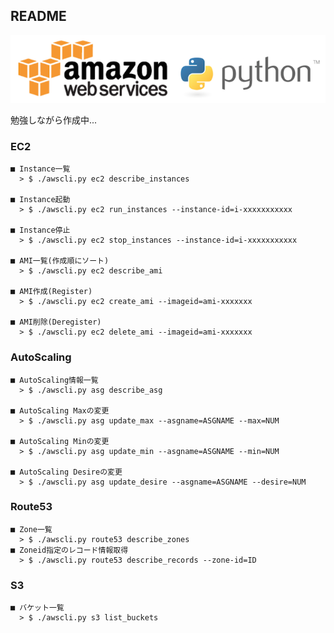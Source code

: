 ## README

![Alt Text](https://github.com/yhidetoshi/Pictures/raw/master/aws/aws-python.png)

勉強しながら作成中...

### EC2
```
■ Instance一覧
  > $ ./awscli.py ec2 describe_instances

■ Instance起動
  > $ ./awscli.py ec2 run_instances --instance-id=i-xxxxxxxxxxx

■ Instance停止
  > $ ./awscli.py ec2 stop_instances --instance-id=i-xxxxxxxxxxx

■ AMI一覧(作成順にソート)
  > $ ./awscli.py ec2 describe_ami

■ AMI作成(Register)
  > $ ./awscli.py ec2 create_ami --imageid=ami-xxxxxxx

■ AMI削除(Deregister)
  > $ ./awscli.py ec2 delete_ami --imageid=ami-xxxxxxx
```

### AutoScaling
```
■ AutoScaling情報一覧
  > $ ./awscli.py asg describe_asg

■ AutoScaling Maxの変更
  > $ ./awscli.py asg update_max --asgname=ASGNAME --max=NUM

■ AutoScaling Minの変更
  > $ ./awscli.py asg update_min --asgname=ASGNAME --min=NUM

■ AutoScaling Desireの変更
  > $ ./awscli.py asg update_desire --asgname=ASGNAME --desire=NUM
```

### Route53
```
■ Zone一覧
  > $ ./awscli.py route53 describe_zones
■ Zoneid指定のレコード情報取得
  > $ ./awscli.py route53 describe_records --zone-id=ID
```

### S3
```
■ バケット一覧
  > $ ./awscli.py s3 list_buckets 
```
